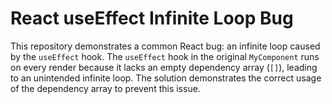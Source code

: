 # React useEffect Infinite Loop Bug

This repository demonstrates a common React bug: an infinite loop caused by the `useEffect` hook.  The `useEffect` hook in the original `MyComponent` runs on every render because it lacks an empty dependency array (`[]`), leading to an unintended infinite loop.  The solution demonstrates the correct usage of the dependency array to prevent this issue.